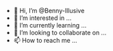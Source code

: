 - 👋 Hi, I’m @Benny-Illusive
- 👀 I’m interested in ...
- 🌱 I’m currently learning ...
- 💞️ I’m looking to collaborate on ...
- 📫 How to reach me ...

<!---
Benny-Illusive/Benny-Illusive is a ✨ special ✨ repository because its `README.md` (this file) appears on your GitHub profile.
You can click the Preview link to take a look at your changes.
--->
<html>
<head><README><head/>
<Hi, I'm Benny-Illusive/>
<I'm interested in coding/>
<I'm currently learning html/>
<Im looking to collaborate on making myself the best programmer/>
<How to reach me contach (0701158819)/>
<html/>
